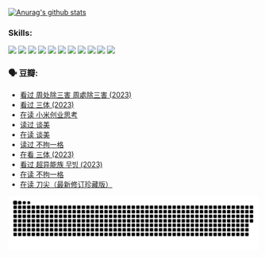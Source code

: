 
[![Anurag's github stats](https://github-readme-stats.vercel.app/api?username=w940853815)](https://github.com/anuraghazra/github-readme-stats)

### Skills:

<code><img height="32" src="https://cdn.jsdelivr.net/npm/simple-icons@v5/icons/python.svg"></code>
<code><img height="32" src="https://cdn.jsdelivr.net/npm/simple-icons@v5/icons/javascript.svg"></code>
<code><img height="32" src="https://cdn.jsdelivr.net/npm/simple-icons@v5/icons/django.svg"></code>
<code><img height="32" src="https://cdn.jsdelivr.net/npm/simple-icons@v5/icons/flask.svg"></code>
<code><img height="32" src="https://cdn.jsdelivr.net/npm/simple-icons@v5/icons/vuetify.svg"></code>
<code><img height="32" src="https://cdn.jsdelivr.net/npm/simple-icons@v5/icons/git.svg"></code>
<code><img height="32" src="https://cdn.jsdelivr.net/npm/simple-icons@v5/icons/docker.svg"></code>
<code><img height="32" src="https://cdn.jsdelivr.net/npm/simple-icons@v5/icons/postgresql.svg"></code>
<code><img height="32" src="https://cdn.jsdelivr.net/npm/simple-icons@v5/icons/elasticsearch.svg"></code>
<code><img height="32" src="https://cdn.jsdelivr.net/npm/simple-icons@v5/icons/macos.svg"></code>
<code><img height="32" src="https://cdn.jsdelivr.net/npm/simple-icons@v5/icons/linux.svg"></code>

### 🗣 豆瓣:

<!-- DOUBAN-ACTIVITIES:START -->
- [看过 周处除三害 周處除三害‎ (2023)](https://www.douban.com/people/136069238/status/4575646701/?_i=12888669)
- [看过 三体‎ (2023)](https://www.douban.com/people/136069238/status/4574263039/?_i=12888669)
- [在读 小米创业思考](https://www.douban.com/people/136069238/status/4572047905/?_i=12888669)
- [读过 谈美](https://www.douban.com/people/136069238/status/4572047629/?_i=12888669)
- [在读 谈美](https://www.douban.com/people/136069238/status/4560861771/?_i=12888669)
- [读过 不拘一格](https://www.douban.com/people/136069238/status/4560861445/?_i=12888669)
- [在看 三体‎ (2023)](https://www.douban.com/people/136069238/status/4558185093/?_i=12888669)
- [看过 超异能族 무빙‎ (2023)](https://www.douban.com/people/136069238/status/4556824186/?_i=12888669)
- [在读 不拘一格](https://www.douban.com/people/136069238/status/4541712161/?_i=12888669)
- [在读 刀尖（最新修订珍藏版）](https://www.douban.com/people/136069238/status/4541711339/?_i=12888669)
<!-- DOUBAN-ACTIVITIES:END -->


![Snake animation](https://raw.githubusercontent.com/w940853815/w940853815/output/github-contribution-grid-snake.svg)

<!--
**w940853815/w940853815** is a ✨ _special_ ✨ repository because its `README.md` (this file) appears on your GitHub profile.

Here are some ideas to get you started:

- 🔭 I’m currently working on ...
- 🌱 I’m currently learning ...
- 👯 I’m looking to collaborate on ...
- 🤔 I’m looking for help with ...
- 💬 Ask me about ...
- 📫 How to reach me: ...
- 😄 Pronouns: ...
- ⚡ Fun fact: ...
-->
